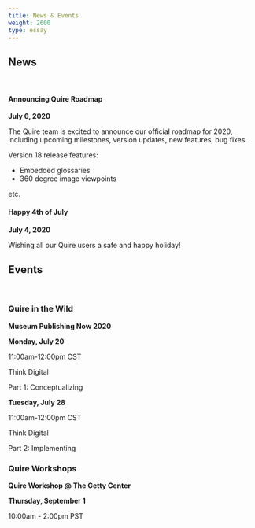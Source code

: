 ```yaml
---
title: News & Events
weight: 2600
type: essay
---
```


## News

<br/>

#### Announcing Quire Roadmap
**July 6, 2020**

The Quire team is excited to announce our official roadmap for 2020, including upcoming milestones, version updates, new features, bug fixes.

Version 18 release features:

- Embedded glossaries
- 360 degree image viewpoints

etc.

#### Happy 4th of July                             
**July 4, 2020**

Wishing all our Quire users a safe and happy holiday!


## Events

<br/>

### Quire in the Wild

**Museum Publishing Now 2020**

**Monday, July 20**

11:00am-12:00pm CST

Think Digital

Part 1: Conceptualizing

**Tuesday, July 28**

11:00am-12:00pm CST

Think Digital

Part 2: Implementing


### Quire Workshops

**Quire Workshop @ The Getty Center**

**Thursday, September 1**

10:00am - 2:00pm PST
